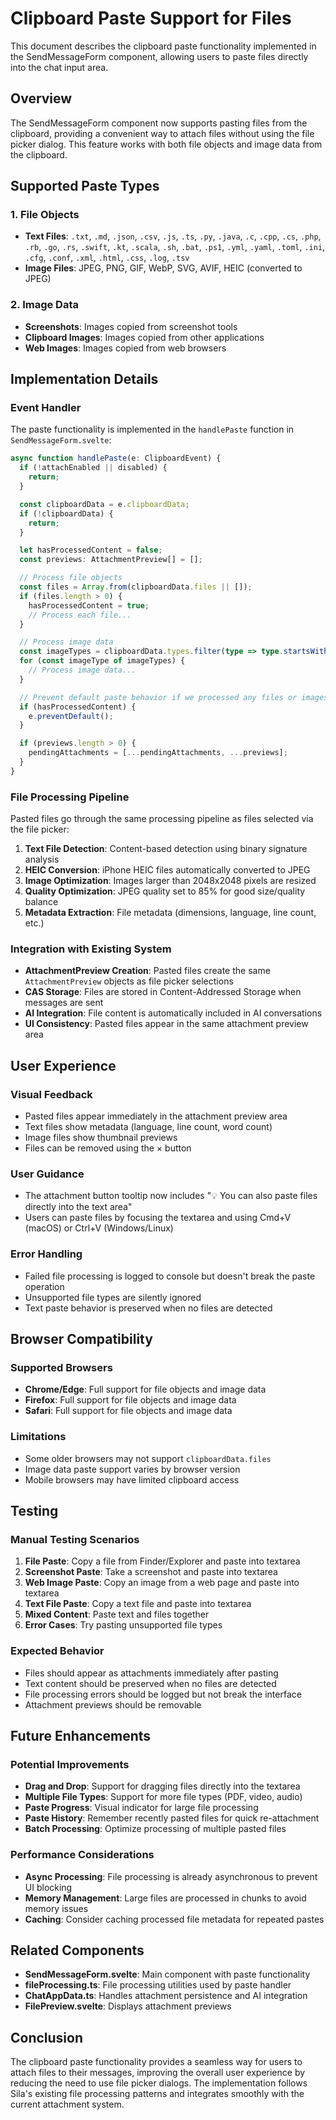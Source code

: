 # Clipboard Paste Support for Files

This document describes the clipboard paste functionality implemented in the SendMessageForm component, allowing users to paste files directly into the chat input area.

## Overview

The SendMessageForm component now supports pasting files from the clipboard, providing a convenient way to attach files without using the file picker dialog. This feature works with both file objects and image data from the clipboard.

## Supported Paste Types

### 1. File Objects
- **Text Files**: `.txt`, `.md`, `.json`, `.csv`, `.js`, `.ts`, `.py`, `.java`, `.c`, `.cpp`, `.cs`, `.php`, `.rb`, `.go`, `.rs`, `.swift`, `.kt`, `.scala`, `.sh`, `.bat`, `.ps1`, `.yml`, `.yaml`, `.toml`, `.ini`, `.cfg`, `.conf`, `.xml`, `.html`, `.css`, `.log`, `.tsv`
- **Image Files**: JPEG, PNG, GIF, WebP, SVG, AVIF, HEIC (converted to JPEG)

### 2. Image Data
- **Screenshots**: Images copied from screenshot tools
- **Clipboard Images**: Images copied from other applications
- **Web Images**: Images copied from web browsers

## Implementation Details

### Event Handler
The paste functionality is implemented in the `handlePaste` function in `SendMessageForm.svelte`:

```typescript
async function handlePaste(e: ClipboardEvent) {
  if (!attachEnabled || disabled) {
    return;
  }

  const clipboardData = e.clipboardData;
  if (!clipboardData) {
    return;
  }

  let hasProcessedContent = false;
  const previews: AttachmentPreview[] = [];

  // Process file objects
  const files = Array.from(clipboardData.files || []);
  if (files.length > 0) {
    hasProcessedContent = true;
    // Process each file...
  }

  // Process image data
  const imageTypes = clipboardData.types.filter(type => type.startsWith('image/'));
  for (const imageType of imageTypes) {
    // Process image data...
  }

  // Prevent default paste behavior if we processed any files or images
  if (hasProcessedContent) {
    e.preventDefault();
  }

  if (previews.length > 0) {
    pendingAttachments = [...pendingAttachments, ...previews];
  }
}
```

### File Processing Pipeline

Pasted files go through the same processing pipeline as files selected via the file picker:

1. **Text File Detection**: Content-based detection using binary signature analysis
2. **HEIC Conversion**: iPhone HEIC files automatically converted to JPEG
3. **Image Optimization**: Images larger than 2048x2048 pixels are resized
4. **Quality Optimization**: JPEG quality set to 85% for good size/quality balance
5. **Metadata Extraction**: File metadata (dimensions, language, line count, etc.)

### Integration with Existing System

- **AttachmentPreview Creation**: Pasted files create the same `AttachmentPreview` objects as file picker selections
- **CAS Storage**: Files are stored in Content-Addressed Storage when messages are sent
- **AI Integration**: File content is automatically included in AI conversations
- **UI Consistency**: Pasted files appear in the same attachment preview area

## User Experience

### Visual Feedback
- Pasted files appear immediately in the attachment preview area
- Text files show metadata (language, line count, word count)
- Image files show thumbnail previews
- Files can be removed using the × button

### User Guidance
- The attachment button tooltip now includes "💡 You can also paste files directly into the text area"
- Users can paste files by focusing the textarea and using Cmd+V (macOS) or Ctrl+V (Windows/Linux)

### Error Handling
- Failed file processing is logged to console but doesn't break the paste operation
- Unsupported file types are silently ignored
- Text paste behavior is preserved when no files are detected

## Browser Compatibility

### Supported Browsers
- **Chrome/Edge**: Full support for file objects and image data
- **Firefox**: Full support for file objects and image data
- **Safari**: Full support for file objects and image data

### Limitations
- Some older browsers may not support `clipboardData.files`
- Image data paste support varies by browser version
- Mobile browsers may have limited clipboard access

## Testing

### Manual Testing Scenarios
1. **File Paste**: Copy a file from Finder/Explorer and paste into textarea
2. **Screenshot Paste**: Take a screenshot and paste into textarea
3. **Web Image Paste**: Copy an image from a web page and paste into textarea
4. **Text File Paste**: Copy a text file and paste into textarea
5. **Mixed Content**: Paste text and files together
6. **Error Cases**: Try pasting unsupported file types

### Expected Behavior
- Files should appear as attachments immediately after pasting
- Text content should be preserved when no files are detected
- File processing errors should be logged but not break the interface
- Attachment previews should be removable

## Future Enhancements

### Potential Improvements
- **Drag and Drop**: Support for dragging files directly into the textarea
- **Multiple File Types**: Support for more file types (PDF, video, audio)
- **Paste Progress**: Visual indicator for large file processing
- **Paste History**: Remember recently pasted files for quick re-attachment
- **Batch Processing**: Optimize processing of multiple pasted files

### Performance Considerations
- **Async Processing**: File processing is already asynchronous to prevent UI blocking
- **Memory Management**: Large files are processed in chunks to avoid memory issues
- **Caching**: Consider caching processed file metadata for repeated pastes

## Related Components

- **SendMessageForm.svelte**: Main component with paste functionality
- **fileProcessing.ts**: File processing utilities used by paste handler
- **ChatAppData.ts**: Handles attachment persistence and AI integration
- **FilePreview.svelte**: Displays attachment previews

## Conclusion

The clipboard paste functionality provides a seamless way for users to attach files to their messages, improving the overall user experience by reducing the need to use file picker dialogs. The implementation follows Sila's existing file processing patterns and integrates smoothly with the current attachment system.
